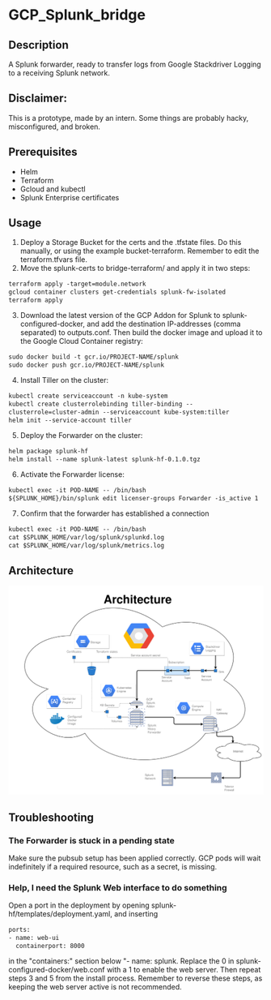 # GCP\_Splunk\_bridge

## Description
A Splunk forwarder, ready to transfer logs from Google Stackdriver Logging to a receiving Splunk network.

## Disclaimer:
This is a prototype, made by an intern. Some things are probably hacky, misconfigured, and broken. 

## Prerequisites
* Helm
* Terraform 
* Gcloud and kubectl 
* Splunk Enterprise certificates 

## Usage
1. Deploy a Storage Bucket for the certs and the .tfstate files. Do this manually, or using the example bucket-terraform. Remember to edit the terraform.tfvars file. 
2. Move the splunk-certs to bridge-terraform/ and apply it in two steps: 
```
terraform apply -target=module.network
gcloud container clusters get-credentials splunk-fw-isolated
terraform apply
```
3. Download the latest version of the GCP Addon for Splunk to splunk-configured-docker, and add the destination IP-addresses (comma separated) to outputs.conf. Then build the docker image and upload it to the Google Cloud Container registry: 
``` 
sudo docker build -t gcr.io/PROJECT-NAME/splunk
sudo docker push gcr.io/PROJECT-NAME/splunk
```
4. Install Tiller on the cluster:
```
kubectl create serviceaccount -n kube-system
kubectl create clusterrolebinding tiller-binding --clusterrole=cluster-admin --serviceaccount kube-system:tiller
helm init --service-account tiller
```
5. Deploy the Forwarder on the cluster:
``` 
helm package splunk-hf
helm install --name splunk-latest splunk-hf-0.1.0.tgz
```
6. Activate the Forwarder license: 
```
kubectl exec -it POD-NAME -- /bin/bash
${SPLUNK_HOME}/bin/splunk edit licenser-groups Forwarder -is_active 1

```
7. Confirm that the forwarder has established a connection
```
kubectl exec -it POD-NAME -- /bin/bash
cat $SPLUNK_HOME/var/log/splunk/splunkd.log
cat $SPLUNK_HOME/var/log/splunk/metrics.log
``` 
## Architecture
![Architecture](misc/Architecture-v1.6.png)

## Troubleshooting

### The Forwarder is stuck in a pending state
Make sure the pubsub setup has been applied correctly. GCP pods will wait indefinitely if a required resource, such as a secret, is missing. 

### Help, I need the Splunk Web interface to do something
Open a port in the deployment by opening splunk-hf/templates/deployment.yaml, and inserting
```
ports:
- name: web-ui
  containerport: 8000
```
in the "containers:" section below "- name: splunk.
Replace the 0 in splunk-configured-docker/web.conf with a 1 to enable the web server.
Then repeat steps 3 and 5 from the install process. Remember to reverse these steps, as keeping the web server active is not recommended.
